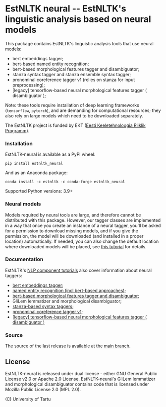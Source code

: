EstNLTK neural -- EstNLTK's linguistic analysis based on neural models
===========================================================================

This package contains EstNLTK's linguistic analysis tools that use neural models:

* bert embeddings tagger;
* bert-based named entity recognition;
* bert-based morphological features tagger and disambiguator;
* stanza syntax tagger and stanza ensemble syntax tagger;
* pronominal coreference tagger v1 (relies on stanza for input preprocessing);
* [legacy] tensorflow-based neural morphological features tagger ( disambiguator );

Note: these tools require installation of deep learning frameworks (`tensorflow`, `pytorch`), and are demanding for computational resources; they also rely on large models which need to be downloaded separately. 

The EstNLTK project is funded by EKT ([Eesti Keeletehnoloogia Riiklik Programm](https://www.keeletehnoloogia.ee/)).

### Installation

EstNLTK-neural is available as a PyPI wheel:  

```
pip install estnltk_neural
```

And as an Anaconda package:

```
conda install -c estnltk -c conda-forge estnltk_neural
```

Supported Python versions: 3.9+

### Neural models

Models required by neural tools are large, and therefore cannot be distributed with this package. 
However, our tagger classes are implemented in a way that once you create an instance of a neural tagger, you'll be asked  for a permission to download missing models, and if you give the permission, the model will be downloaded (and installed in a proper location) automatically. 
If needed, you can also change the default location where downloaded models will be placed, see [this tutorial](https://github.com/estnltk/estnltk/blob/ce224214244bd903d71283a2f1db2e4697f20e84/tutorials/basics/estnltk_resources.ipynb) for details.

### Documentation

EstNLTK's [NLP component tutorials](https://github.com/estnltk/estnltk/tree/main/tutorials/nlp_pipeline) also cover information about neural taggers:

* [bert embeddings tagger](https://github.com/estnltk/estnltk/blob/main/tutorials/nlp_pipeline/E_embeddings/bert_embeddings_tagger.ipynb);
* [named entity recognition (incl bert-based approaches)](https://github.com/estnltk/estnltk/blob/main/tutorials/nlp_pipeline/D_information_extraction/02_named_entities.ipynb);
* [bert-based morphological features tagger and disambiguator](https://github.com/estnltk/estnltk/blob/devel_1.7/tutorials/nlp_pipeline/B_morphology/08_bert_based_morph_tagger.ipynb);
* GliLem lemmatizer and morphological disambiguator;
* [stanza-based syntax taggers](https://github.com/estnltk/estnltk/blob/main/tutorials/nlp_pipeline/C_syntax/03_syntactic_analysis_with_stanza.ipynb);
* [pronominal coreference tagger v1](https://github.com/estnltk/estnltk/blob/main/tutorials/nlp_pipeline/D_information_extraction/04_pronominal_coreference.ipynb);
* [\[legacy\] tensorflow-based neural morphological features tagger ( disambiguator )](https://github.com/estnltk/estnltk/blob/main/tutorials/nlp_pipeline/B_morphology/08_neural_morph_tagger_py37.ipynb)


### Source

The source of the last release is available at the [main branch](https://github.com/estnltk/estnltk/tree/main/estnltk_neural).

## License

EstNLTK-neural is released under dual license - either GNU General Public License v2.0 or Apache 2.0 License. 
EstNLTK-neural's GliLem lemmatizer and morphological disambiguator contains code that is licensed under Mozilla Public License 2.0 (MPL 2.0).

(C) University of Tartu  